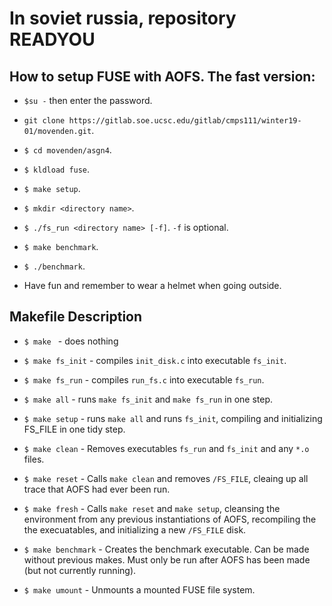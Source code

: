 # In soviet russia, repository READYOU

## How to setup FUSE with AOFS. The fast version:

- `$su -` then enter the password.

- `git clone https://gitlab.soe.ucsc.edu/gitlab/cmps111/winter19-01/movenden.git`.

- `$ cd movenden/asgn4`.

- `$ kldload fuse`.

- `$ make setup`.

- `$ mkdir <directory name>`.

- `$ ./fs_run <directory name> [-f]`. `-f` is optional.

- `$ make benchmark`.

- `$ ./benchmark`.

- Have fun and remember to wear a helmet when going outside.

## Makefile Description

- `$ make ` - does nothing

- `$ make fs_init` - compiles `init_disk.c` into executable `fs_init`.

- `$ make fs_run` - compiles `run_fs.c` into executable `fs_run`.

- `$ make all` - runs `make fs_init` and `make fs_run` in one step.

- `$ make setup` - runs `make all` and runs `fs_init`, compiling and initializing
            FS_FILE in one tidy step.
	    
- `$ make clean` - Removes executables `fs_run` and `fs_init` and any `*.o` files.

- `$ make reset` - Calls `make clean` and removes `/FS_FILE`, cleaing up all
                trace that AOFS had ever been run.
		
- `$ make fresh` - Calls `make reset` and `make setup`, cleansing the environment
                from any previous instantiations of AOFS, recompiling the 
                the execuatables, and initializing a new `/FS_FILE` disk.

- `$ make benchmark` - Creates the benchmark executable. Can be made without previous 
                     makes. Must only be run after AOFS has been made (but not 
                     currently running). 
		
- `$ make umount` - Unmounts a mounted FUSE file system.

